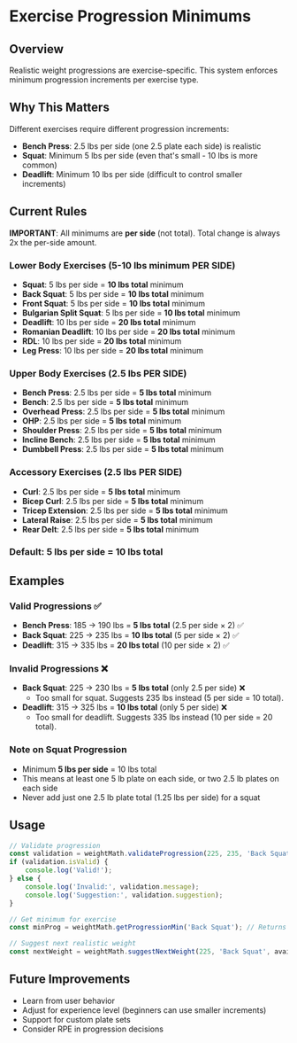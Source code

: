 # Exercise Progression Minimums

## Overview
Realistic weight progressions are exercise-specific. This system enforces minimum progression increments per exercise type.

## Why This Matters
Different exercises require different progression increments:

- **Bench Press**: 2.5 lbs per side (one 2.5 plate each side) is realistic
- **Squat**: Minimum 5 lbs per side (even that's small - 10 lbs is more common)
- **Deadlift**: Minimum 10 lbs per side (difficult to control smaller increments)

## Current Rules

**IMPORTANT**: All minimums are **per side** (not total). Total change is always 2x the per-side amount.

### Lower Body Exercises (5-10 lbs minimum PER SIDE)
- **Squat**: 5 lbs per side = **10 lbs total** minimum
- **Back Squat**: 5 lbs per side = **10 lbs total** minimum
- **Front Squat**: 5 lbs per side = **10 lbs total** minimum
- **Bulgarian Split Squat**: 5 lbs per side = **10 lbs total** minimum
- **Deadlift**: 10 lbs per side = **20 lbs total** minimum
- **Romanian Deadlift**: 10 lbs per side = **20 lbs total** minimum
- **RDL**: 10 lbs per side = **20 lbs total** minimum
- **Leg Press**: 10 lbs per side = **20 lbs total** minimum

### Upper Body Exercises (2.5 lbs PER SIDE)
- **Bench Press**: 2.5 lbs per side = **5 lbs total** minimum
- **Bench**: 2.5 lbs per side = **5 lbs total** minimum
- **Overhead Press**: 2.5 lbs per side = **5 lbs total** minimum
- **OHP**: 2.5 lbs per side = **5 lbs total** minimum
- **Shoulder Press**: 2.5 lbs per side = **5 lbs total** minimum
- **Incline Bench**: 2.5 lbs per side = **5 lbs total** minimum
- **Dumbbell Press**: 2.5 lbs per side = **5 lbs total** minimum

### Accessory Exercises (2.5 lbs PER SIDE)
- **Curl**: 2.5 lbs per side = **5 lbs total** minimum
- **Bicep Curl**: 2.5 lbs per side = **5 lbs total** minimum
- **Tricep Extension**: 2.5 lbs per side = **5 lbs total** minimum
- **Lateral Raise**: 2.5 lbs per side = **5 lbs total** minimum
- **Rear Delt**: 2.5 lbs per side = **5 lbs total** minimum

### Default: 5 lbs per side = **10 lbs total**

## Examples

### Valid Progressions ✅
- **Bench Press**: 185 → 190 lbs = **5 lbs total** (2.5 per side × 2) ✅
- **Back Squat**: 225 → 235 lbs = **10 lbs total** (5 per side × 2) ✅
- **Deadlift**: 315 → 335 lbs = **20 lbs total** (10 per side × 2) ✅

### Invalid Progressions ❌
- **Back Squat**: 225 → 230 lbs = **5 lbs total** (only 2.5 per side) ❌
  - Too small for squat. Suggests 235 lbs instead (5 per side = 10 total).
- **Deadlift**: 315 → 325 lbs = **10 lbs total** (only 5 per side) ❌
  - Too small for deadlift. Suggests 335 lbs instead (10 per side = 20 total).

### Note on Squat Progression
- Minimum **5 lbs per side** = 10 lbs total
- This means at least one 5 lb plate on each side, or two 2.5 lb plates on each side
- Never add just one 2.5 lb plate total (1.25 lbs per side) for a squat

## Usage

```javascript
// Validate progression
const validation = weightMath.validateProgression(225, 235, 'Back Squat');
if (validation.isValid) {
    console.log('Valid!');
} else {
    console.log('Invalid:', validation.message);
    console.log('Suggestion:', validation.suggestion);
}

// Get minimum for exercise
const minProg = weightMath.getProgressionMin('Back Squat'); // Returns 5

// Suggest next realistic weight
const nextWeight = weightMath.suggestNextWeight(225, 'Back Squat', availablePlates);
```

## Future Improvements

- Learn from user behavior
- Adjust for experience level (beginners can use smaller increments)
- Support for custom plate sets
- Consider RPE in progression decisions

